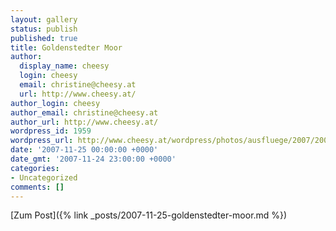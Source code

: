 ```yaml
---
layout: gallery
status: publish
published: true
title: Goldenstedter Moor
author:
  display_name: cheesy
  login: cheesy
  email: christine@cheesy.at
  url: http://www.cheesy.at/
author_login: cheesy
author_email: christine@cheesy.at
author_url: http://www.cheesy.at/
wordpress_id: 1959
wordpress_url: http://www.cheesy.at/wordpress/photos/ausfluege/2007/2007-11-25/
date: '2007-11-25 00:00:00 +0000'
date_gmt: '2007-11-24 23:00:00 +0000'
categories:
- Uncategorized
comments: []
---
```


[Zum Post]({% link _posts/2007-11-25-goldenstedter-moor.md %})
<!--:-->
